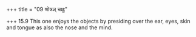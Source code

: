 +++
title = "09 श्रोत्रञ् चक्षुः"

+++
15.9 This one enjoys the objects by presiding over the ear, eyes, skin
and tongue as also the nose and the mind.
